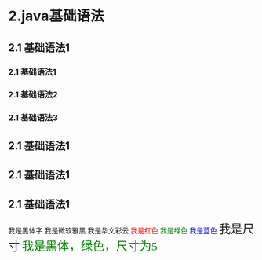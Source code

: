 # 2.java基础语法
## 2.1 基础语法1
### 2.1 基础语法1
### 2.1 基础语法2
### 2.1 基础语法3
## 2.1 基础语法1
## 2.1 基础语法1
## 2.1 基础语法1
<font face="黑体">我是黑体字</font>
<font face="微软雅黑">我是微软雅黑</font>
<font face="STCAIYUN">我是华文彩云</font>
<font color=red>我是红色</font>
<font color=#008000>我是绿色</font>
<font color=Blue>我是蓝色</font>
<font size=5>我是尺寸</font>
<font face="黑体" color=green size=5>我是黑体，绿色，尺寸为5</font>
